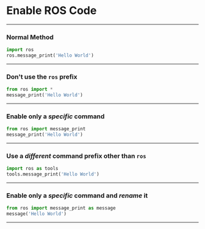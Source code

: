 # Enable ROS Code

___
### Normal Method

```python
import ros
ros.message_print('Hello World')
```

___
### Don't use the `ros` prefix

```python
from ros import *
message_print('Hello World')
```

___
### Enable only a *specific* command

```python
from ros import message_print
message_print('Hello World')
```
___
### Use a *different* command prefix other than `ros`

```python
import ros as tools
tools.message_print('Hello World')
```
___
### Enable only a *specific* command and *rename* it

```python
from ros import message_print as message
message('Hello World')
```

___
